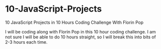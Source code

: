 # 10-JavaScript-Projects
10 JavaScript Projects in 10 Hours Coding Challenge With Florin Pop


I will be coding along with Florin Pop in this 10 hour coding challenge. I am not sure I will be able to do 10 hours straight, so I will break this into bits of 2-3 hours each time.
